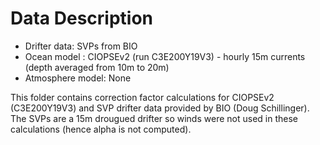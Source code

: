 # Data Description

* Drifter data: SVPs from BIO
* Ocean model : CIOPSEv2 (run C3E200Y19V3) - hourly 15m currents (depth averaged from 10m to 20m)
* Atmosphere model: None

This folder contains correction factor calculations for CIOPSEv2 (C3E200Y19V3) and SVP drifter data provided by BIO (Doug Schillinger). The SVPs are a 15m drougued drifter so winds were not used in these calculations (hence alpha is not computed).